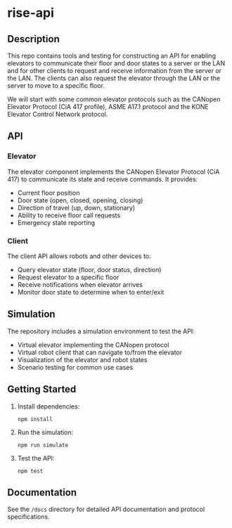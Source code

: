# rise-api

## Description

This repo contains tools and testing for constructing an API for enabling elevators to communicate their floor and door states to a server or the LAN and for other clients to request and receive information from the server or the LAN. The clients can also request the elevator through the LAN or the server to move to a specific floor.

We will start with some common elevator protocols such as the CANopen Elevator Protocol (CiA 417 profile), ASME A17.1 protocol and the KONE Elevator Control Network protocol.

## API

### Elevator

The elevator component implements the CANopen Elevator Protocol (CiA 417) to communicate its state and receive commands. It provides:

- Current floor position
- Door state (open, closed, opening, closing)
- Direction of travel (up, down, stationary)
- Ability to receive floor call requests
- Emergency state reporting

### Client

The client API allows robots and other devices to:

- Query elevator state (floor, door status, direction)
- Request elevator to a specific floor
- Receive notifications when elevator arrives
- Monitor door state to determine when to enter/exit

## Simulation

The repository includes a simulation environment to test the API:

- Virtual elevator implementing the CANopen protocol
- Virtual robot client that can navigate to/from the elevator
- Visualization of the elevator and robot states
- Scenario testing for common use cases

## Getting Started

1. Install dependencies:
   ```
   npm install
   ```

2. Run the simulation:
   ```
   npm run simulate
   ```

3. Test the API:
   ```
   npm test
   ```

## Documentation

See the `/docs` directory for detailed API documentation and protocol specifications.